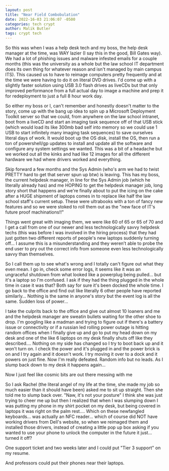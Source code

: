 ```yaml
---
layout: post
title: "Near Field Combobulation"
date: 2022-16-03 21:06:07 -0500
categories: tech crypt
author: Malik Butler
tags: crypt tech
---
```


So this was when I was a help desk tech and my boss, the help desk manager at the time, was WAY lazier (I say this in the good, Bill Gates way). We had a lot of phishing issues and malware infested emails for a couple months (this was the university as a whole but the law school IT department does its own thing for whatever reason and isn't managed by main campus ITS). This caused us to have to reimage computers pretty frequently and at the time we were having to do it on literal DVD drives. I'd come up with a slightly faster solution using USB 3.0 flash drives as liveCDs but that only improved performance from a full actual day to image a machine and prep it for redeployment to just a full 8 hour work day.

So either my boss or I, can't remember and honestly doesn't matter to the story, come up with the bang up idea to spin up a Microsoft Deployment Toolkit server so that we could, from anywhere on the law school intranet, boot from a liveCD and start an imaging task sequence off of that USB stick (which would load its like 300mb bad self into memory so we could use 1 USB to start infinitely many imaging task sequences) to save ourselves literal days of work. It would boot up the OS disk, install the OS, then run a ton of powershell/gp updates to install and update all the software and configure any system settings we wanted. This was a bit of a headache but we worked out all the kinks and had like 12 images for all the different hardware we had where drivers worked and everything.

Skip forward a few months and the Sys Admin (who's arm we had to twist PRETTY hard to get that server spun up btw) is leaving. This has my boss, the current helpdesk manager, in line for the Sys Admin job (which he literally already has) and me HOPING to get the helpdesk manager job, long story short that happens and we're finally about to put the icing on the cake after a HUGE shipment of laptops comes in to replace like half the law school staff's current setup. These were ultrabooks with a ton of fancy new features and so we were stoked to roll them out as the "new face of IT's future proof machinations!!"

Things went great with imaging them, we were like 60 of 65 or 65 of 70 and I get a call from one of our newer and less technologically savvy helpdesk techs (this was before I was involved in the hiring process) that they had just gotten two different reports of people's new laptops suddenly turning off... I assume this is a misunderstanding and they weren’t able to probe the end user to pry out the correct info from someone even less technologically savvy than themselves.

So I call them up to see what's wrong and I totally can't figure out what they even mean. I go in, check some error logs, it seems like it was an ungraceful shutdown from what looked like a powerplug being pulled… but it's a laptop so I'm confused. I ask if they had the thing plugged in the whole time in case it was that? Both say for sure it's been docked the whole time. I go back to the office and find out like literally 6 other people have reported similarly... Nothing is the same in anyone's story but the event log is all the same. Sudden loss of power...

I take the culprits back to the office and give out almost 10 loaners and me and the helpdesk manager are sweatin <expletive> bullets waiting for the other shoe to drop. I'm googling like a madman and trying to figure out if there's a battery issue or connectivity or if a russian led rolling power outage is hitting random offices when I finally give up and go to put my head down on my desk and one of the like 6 laptops on my desk finally shuts off like they described.... Nothing on my side has changed so I try to boot back up and it won't turn on. I check the power and it's plugged in and the power brick is on and I try again and it doesn't work. I try moving it over to a dock and it powers on just fine. Now I'm really defeated. Random info but no leads. As I slump back down to my desk it happens again...

Now I just feel like cosmic bits are out there messing with me

So I ask Rachel (the literal angel of my life at the time, she made my job so much easier than it should have been) asked me to sit up straight. Then she told me to slump back over. "Naw, it's not your posture" I think she was just trying to cheer me up but then I realized that when I was slumping down I was putting my phone in my shirt pocket on my desk, but being covered in laptops it was right on the palm rest.... Which on these newfangled keyboards... was actually an NFC reader... which of course did NOT have working drivers from Dell's website, so when we reimaged them and installed those drivers, instead of creating a little pop up box asking if you wanted to use your phone to unlock the computer in the future it just... turned it off?

One support ticket and two weeks later and I could put "Tier 3 support" on my resume.

And professors could put their phones near their laptops.
